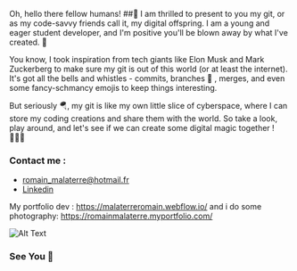 Oh, hello there fellow humans! ##🤖
I am thrilled to present to you my git, or as my code-savvy friends call it, my digital offspring.
I am a young and eager student developer, and I'm positive you'll be blown away by what I've created. 🩷 

You know, I took inspiration from tech giants like Elon Musk and Mark Zuckerberg to make sure my git is out of this world (or at least the internet).
It's got all the bells and whistles - commits, branches 🎋 , merges, and even some fancy-schmancy emojis to keep things interesting. 

But seriously 🪂, my git is like my own little slice of cyberspace, where I can store my coding creations and share them with the world. So take a look, play around, and let's see if we can create some digital magic together ! 🦸🏼‍♂️

  
  

### Contact me : 
* romain_malaterre@hotmail.fr 
* [Linkedin](https://www.linkedin.com/in/romain-malaterre/)

My portfolio dev :  https://malaterreromain.webflow.io/ 
and i do some photography: https://romainmalaterre.myportfolio.com/


![Alt Text](https://media.giphy.com/media/sOALjihd6s7lsHZH9g/giphy.gif)

### See You 👋




